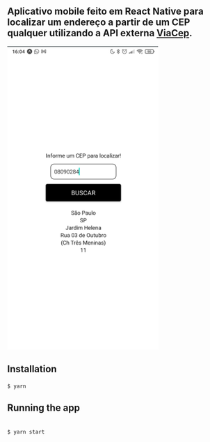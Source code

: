 ## Aplicativo mobile feito em React Native para localizar um endereço a partir de um CEP qualquer utilizando a API externa <a href="https://viacep.com.br/">ViaCep</a>.

<img src="https://github.com/rafaelscariot/localiza-cep/blob/main/assets/Screenshot_1.png" />

## Installation

```bash
$ yarn
```

## Running the app
```bash

$ yarn start
